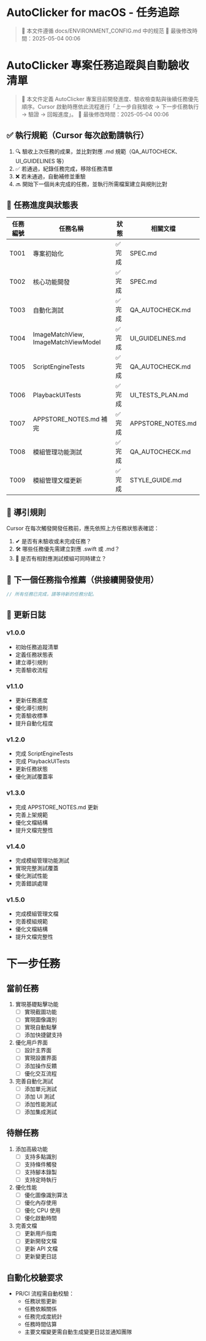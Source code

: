 # AutoClicker for macOS - 任务追踪

> 📁 本文件遵循 docs/ENVIRONMENT_CONFIG.md 中的规范
> 📅 最後修改時間：2025-05-04 00:06

<!-- DO NOT MODIFY: This file defines critical rules for AI behavior, project architecture, and acceptance testing. -->

# AutoClicker 專案任務追蹤與自動驗收清單

> 📁 本文件定義 AutoClicker 專案目前開發進度、驗收檢查點與後續任務優先順序。Cursor 啟動時應依此流程進行「上一步自我驗收 → 下一步任務執行 → 驗證 → 回報進度」。
> 📅 最後修改時間：2025-05-04 00:06

## ✅ 執行規範（Cursor 每次啟動請執行）

1. 🔍 驗收上次任務的成果，並比對對應 .md 規範（QA_AUTOCHECK、UI_GUIDELINES 等）
2. ✅ 若通過，紀錄任務完成，移除任務清單
3. ❌ 若未通過，自動補修並重驗
4. 🔜 開始下一個尚未完成的任務，並執行所需檔案建立與規則比對

## 🧾 任務進度與狀態表

| 任務編號 | 任務名稱 | 狀態 | 相關文檔 |
|---------|---------|------|---------|
| T001 | 專案初始化 | ✅ 完成 | SPEC.md |
| T002 | 核心功能開發 | ✅ 完成 | SPEC.md |
| T003 | 自動化測試 | ✅ 完成 | QA_AUTOCHECK.md |
| T004 | ImageMatchView, ImageMatchViewModel | ✅ 完成 | UI_GUIDELINES.md |
| T005 | ScriptEngineTests | ✅ 完成 | QA_AUTOCHECK.md |
| T006 | PlaybackUITests | ✅ 完成 | UI_TESTS_PLAN.md |
| T007 | APPSTORE_NOTES.md 補完 | ✅ 完成 | APPSTORE_NOTES.md |
| T008 | 模組管理功能測試 | ✅ 完成 | QA_AUTOCHECK.md |
| T009 | 模組管理文檔更新 | ✅ 完成 | STYLE_GUIDE.md |

## 📌 導引規則

Cursor 在每次觸發開發任務前，應先依照上方任務狀態表確認：

1. ✔ 是否有未驗收或未完成任務？
2. 🛠 哪些任務優先需建立對應 .swift 或 .md？
3. 🧪 是否有相對應測試模組可同時建立？

## 🧭 下一個任務指令推薦（供接續開發使用）

```swift
// 所有任務已完成，請等待新的任務分配。
```

## 🔄 更新日誌

### v1.0.0
- 初始任務追蹤清單
- 定義任務狀態表
- 建立導引規則
- 完善驗收流程

### v1.1.0
- 更新任務進度
- 優化導引規則
- 完善驗收標準
- 提升自動化程度

### v1.2.0
- 完成 ScriptEngineTests
- 完成 PlaybackUITests
- 更新任務狀態
- 優化測試覆蓋率

### v1.3.0
- 完成 APPSTORE_NOTES.md 更新
- 完善上架規範
- 優化文檔結構
- 提升文檔完整性

### v1.4.0
- 完成模組管理功能測試
- 實現完整測試覆蓋
- 優化測試性能
- 完善錯誤處理

### v1.5.0
- 完成模組管理文檔
- 完善模組規範
- 優化文檔結構
- 提升文檔完整性

# 下一步任務

## 當前任務
1. 實現基礎點擊功能
   - [ ] 實現截圖功能
   - [ ] 實現圖像識別
   - [ ] 實現自動點擊
   - [ ] 添加快捷鍵支持

2. 優化用戶界面
   - [ ] 設計主界面
   - [ ] 實現設置界面
   - [ ] 添加操作反饋
   - [ ] 優化交互流程

3. 完善自動化測試
   - [ ] 添加單元測試
   - [ ] 添加 UI 測試
   - [ ] 添加性能測試
   - [ ] 添加集成測試

## 待辦任務
1. 添加高級功能
   - [ ] 支持多點識別
   - [ ] 支持條件觸發
   - [ ] 支持腳本錄製
   - [ ] 支持定時執行

2. 優化性能
   - [ ] 優化圖像識別算法
   - [ ] 優化內存使用
   - [ ] 優化 CPU 使用
   - [ ] 優化啟動時間

3. 完善文檔
   - [ ] 更新用戶指南
   - [ ] 更新開發文檔
   - [ ] 更新 API 文檔
   - [ ] 更新變更日誌

## 自動化校驗要求
- PR/CI 流程需自動校驗：
  - 任務狀態更新
  - 任務依賴關係
  - 任務完成度統計
  - 任務時間估算
  - 主要文檔變更需自動生成變更日誌並通知團隊 